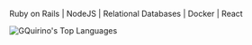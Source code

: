 Ruby on Rails | NodeJS | Relational Databases | Docker | React
<div>

![GQuirino's Top Languages](https://github-readme-stats.vercel.app/api/top-langs/?username=GQuirino&theme=vue-dark&show_icons=true&hide_border=true&layout=compact)

</div>


<!--
**GQuirino/GQuirino** is a ✨ _special_ ✨ repository because its `README.md` (this file) appears on your GitHub profile.

Here are some ideas to get you started:

- 🔭 I’m currently working on ...
- 🌱 I’m currently learning ...
- 👯 I’m looking to collaborate on ...
- 🤔 I’m looking for help with ...
- 💬 Ask me about ...
- 📫 How to reach me: ...
- 😄 Pronouns: ...
- ⚡ Fun fact: ...
-->

